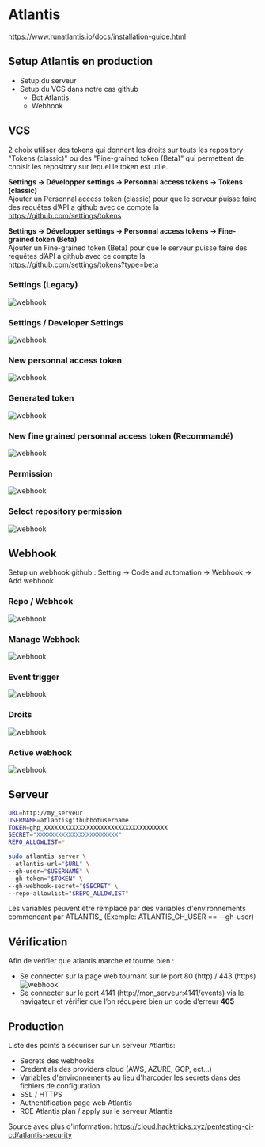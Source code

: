 # Atlantis
https://www.runatlantis.io/docs/installation-guide.html
## Setup Atlantis en production
-	Setup du serveur
-	Setup du VCS dans notre cas github
	   - Bot Atlantis
     - Webhook

## VCS
2 choix utiliser des tokens qui donnent les droits sur touts les repository "Tokens (classic)" ou des "Fine-grained token (Beta)" qui permettent de choisir les repository sur lequel le token est utile.

**Settings -> Développer settings -> Personnal access tokens -> Tokens (classic)**  
Ajouter un Personnal access token (classic) pour que le serveur puisse faire des requêtes d’API a github avec ce compte la
https://github.com/settings/tokens


**Settings -> Développer settings -> Personnal access tokens -> Fine-grained token (Beta)**   
Ajouter un Fine-grained token (Beta) pour que le serveur puisse faire des requêtes d’API a github avec ce compte la
https://github.com/settings/tokens?type=beta

### Settings (Legacy)
![webhook](image/tokken-1.png)
### Settings / Developer Settings
![webhook](image/tokken-2.png)
### New personnal access token
![webhook](image/tokken-3.png)
### Generated token
![webhook](image/tokken-4.png)
### New fine grained personnal access token (Recommandé)
![webhook](image/tokken-fine1.png)
### Permission
![webhook](image/tokken-fine2.png)
### Select repository permission
![webhook](image/tokken-fine3.png)


## Webhook
Setup un webhook github :
Setting -> Code and automation -> Webhook -> Add webhook
### Repo / Webhook
![webhook](image/webhook-1.png)
### Manage Webhook
![webhook](image/webhook-2.png)
### Event trigger
![webhook](image/webhook-event1.png)
### Droits
![webhook](image/webhook-event2.png)
### Active webhook
![webhook](image/webhook-event3.png)

## Serveur

```bash
URL=http://my_serveur
USERNAME=atlantisgithubbotusername
TOKEN=ghp_XXXXXXXXXXXXXXXXXXXXXXXXXXXXXXXXXXX
SECRET="XXXXXXXXXXXXXXXXXXXXXXX"
REPO_ALLOWLIST=*

sudo atlantis server \
--atlantis-url="$URL" \
--gh-user="$USERNAME" \
--gh-token="$TOKEN" \
--gh-webhook-secret="$SECRET" \
--repo-allowlist="$REPO_ALLOWLIST"
```
Les variables peuvent être remplacé par des variables d'environnements commencant par ATLANTIS_ (Exemple: ATLANTIS_GH_USER == --gh-user)

## Vérification
Afin de vérifier que atlantis marche et tourne bien :
- Se connecter sur la page web tournant sur le port 80 (http) / 443 (https)
![webhook](image/atlantis80.png)
- Se connecter sur le port 4141 (http://mon_serveur:4141/events) via le navigateur  et vérifier que l’on récupère bien un code d’erreur **405**

## Production
Liste des points à sécuriser sur un serveur Atlantis:
- Secrets des webhooks
- Credentials des providers cloud (AWS, AZURE, GCP, ect...)
- Variables d'environnements au lieu d'harcoder les secrets dans des fichiers de configuration
- SSL / HTTPS
- Authentification page web Atlantis
- RCE Atlantis plan / apply sur le serveur Atlantis

Source avec plus d'information: https://cloud.hacktricks.xyz/pentesting-ci-cd/atlantis-security
